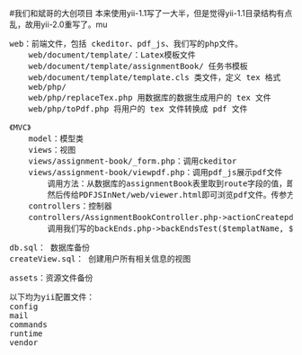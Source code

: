 #我们和斌哥的大创项目
本来使用yii-1.1写了一大半，但是觉得yii-1.1目录结构有点乱，故用yii-2.0重写了。mu
 
<pre>web：前端文件，包括 ckeditor、pdf_js、我们写的php文件。
	web/document/template/：Latex模板文件
	web/document/template/assignmentBook/ 任务书模板
	web/document/template/template.cls 类文件，定义 tex 格式
	web/php/
	web/php/replaceTex.php 用数据库的数据生成用户的 tex 文件
	web/php/toPdf.php 将用户的 tex 文件转换成 pdf 文件</pre>
 
<pre>《MVC》
	model：模型类
	views：视图
	views/assignment-book/_form.php：调用ckeditor
	views/assignment-book/viewpdf.php：调用pdf_js展示pdf文件
		调用方法：从数据库的assignmentBook表里取到route字段的值，即对应pdf文件的相对于.../web的路径
		然后传给PDFJSInNet/web/viewer.html即可浏览pdf文件。传参方法：.../viewer.html?file=pdf路径
	controllers：控制器
	controllers/AssignmentBookController.php->actionCreatepdf()：
		调用我们写的backEnds.php->backEndsTest($templatName, $studentID)生成 .tex文件和 pdf文件</pre>
 
<pre>db.sql： 数据库备份
createView.sql： 创建用户所有相关信息的视图</pre>
 
<pre>assets：资源文件备份</pre>

<pre>以下均为yii配置文件：
config	
mail
commands
runtime
vendor</pre>